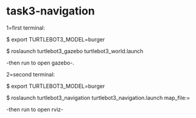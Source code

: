 # task3-navigation

1=first terminal:


$ export TURTLEBOT3_MODEL=burger

$ roslaunch turtlebot3_gazebo turtlebot3_world.launch

-then run to open gazebo-.

2=second terminal:


$ export TURTLEBOT3_MODEL=burger

$ roslaunch turtlebot3_navigation turtlebot3_navigation.launch map_file:=

-then run to open rviz-
